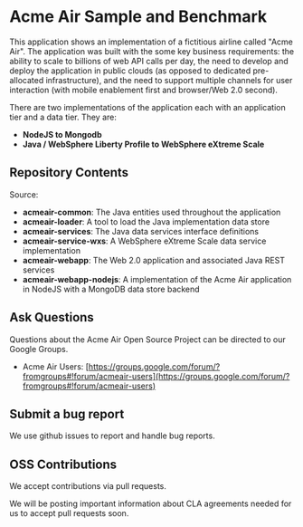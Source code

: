 # Acme Air Sample and Benchmark

This application shows an implementation of a fictitious airline called "Acme Air".  The application was built with the some key business requirements: the ability to scale to billions of web API calls per day, the need to develop and deploy the application in public clouds (as opposed to dedicated pre-allocated infrastructure), and the need to support multiple channels for user interaction (with mobile enablement first and browser/Web 2.0 second).

There are two implementations of the application each with an application tier and a data tier.  They are:
- **NodeJS to Mongodb**
- **Java / WebSphere Liberty Profile to WebSphere eXtreme Scale**

## Repository Contents

Source:

- **acmeair-common**: The Java entities used throughout the application
- **acmeair-loader**:  A tool to load the Java implementation data store
- **acmeair-services**:  The Java data services interface definitions
- **acmeair-service-wxs**:  A WebSphere eXtreme Scale data service implementation
- **acmeair-webapp**:  The Web 2.0 application and associated Java REST services
- **acmeair-webapp-nodejs**: A implementation of the Acme Air application in NodeJS with a MongoDB data store backend

## Ask Questions

Questions about the Acme Air Open Source Project can be directed to our Google Groups.

* Acme Air Users: [https://groups.google.com/forum/?fromgroups#!forum/acmeair-users](https://groups.google.com/forum/?fromgroups#!forum/acmeair-users)

## Submit a bug report

We use github issues to report and handle bug reports.

## OSS Contributions

We accept contributions via pull requests.

We will be posting important information about CLA agreements needed for us to accept pull requests soon.